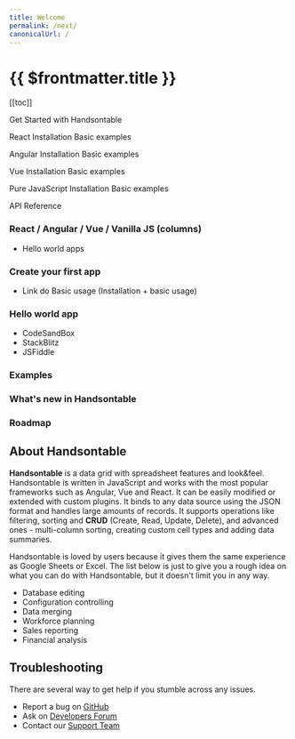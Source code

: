 ```yaml
---
title: Welcome
permalink: /next/
canonicalUrl: /
---
```


# {{ $frontmatter.title }}

[[toc]]

Get Started with Handsontable



React
Installation
Basic examples

Angular
Installation
Basic examples

Vue
Installation
Basic examples

Pure JavaScript
Installation
Basic examples

API Reference


### React / Angular / Vue / Vanilla JS (columns)

- Hello world apps


### Create your first app

- Link do Basic usage (Installation + basic usage)

### Hello world app

- CodeSandBox
- StackBlitz
- JSFiddle

### Examples
 
### What's new in Handsontable

### Roadmap


## About Handsontable

**Handsontable** is a data grid with spreadsheet features and look&feel. Handsontable is written in JavaScript and works with the most popular frameworks such as Angular, Vue and React. It can be easily modified or extended with custom plugins. It binds to any data source using the JSON format and handles large amounts of records. It supports operations like filtering, sorting and **CRUD** (Create, Read, Update, Delete), and advanced ones - multi-column sorting, creating custom cell types and adding data summaries.

Handsontable is loved by users because it gives them the same experience as Google Sheets or Excel. The list below is just to give you a rough idea on what you can do with Handsontable, but it doesn't limit you in any way.

* Database editing
* Configuration controlling
* Data merging
* Workforce planning
* Sales reporting
* Financial analysis

## Troubleshooting

There are several way to get help if you stumble across any issues.

* Report a bug on [GitHub](https://github.com/handsontable/handsontable/issues)
* Ask on [Developers Forum](https://forum.handsontable.com)
* Contact our [Support Team](https://handsontable.com/contact?category=technical_support)
